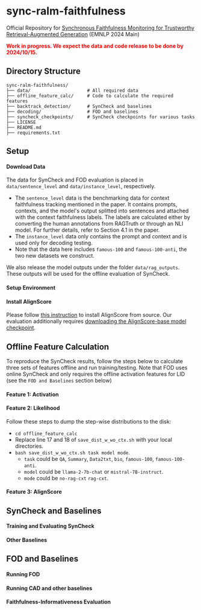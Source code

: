 # sync-ralm-faithfulness
Official Repository for [Synchronous Faithfulness Monitoring for Trustworthy Retrieval-Augmented Generation](https://arxiv.org/abs/2406.13692) (EMNLP 2024 Main)

<span style="color:red">**Work in progress. We expect the data and code release to be done by 2024/10/15.**</span>


## Directory Structure

```
sync-ralm-faithfulness/
├── data/                     # All required data
├── offline_feature_calc/     # Code to calculate the required features
├── backtrack_detection/      # SynCheck and baselines
├── decoding/                 # FOD and baselines
├── syncheck_checkpoints/     # SynCheck checkpoints for various tasks
├── LICENSE
├── README.md
├── requirements.txt
```

## Setup

#### Download Data

The data for SynCheck and FOD evaluation is placed in `data/sentence_level` and `data/instance_level`, respectively. 
* The `sentence_level` data is the benchmarking data for context faithfulness tracking mentioned in the paper. It contains prompts, contexts, and the model's output splitted into sentences and attached with the context faithfulness labels. The labels are calculated either by converting the human annotations from RAGTruth or through an NLI model. For further details, refer to Section 4.1 in the paper. 
* The `instance_level` data only contains the prompt and context and is used only for decoding testing.
* Note that the data here includes `famous-100` and `famous-100-anti`, the two new datasets we construct.

We also release the model outputs under the folder `data/rag_outputs`. These outputs will be used for the offline evaluation of SynCheck.

#### Setup Environment


#### Install AlignScore

Please follow [this instruction](https://github.com/yuh-zha/AlignScore?tab=readme-ov-file#installation) to install AlignScore from source. Our evaluation additionally requires [downloading the AlignScore-base model checkpoint](https://github.com/yuh-zha/AlignScore?tab=readme-ov-file#checkpoints).

## Offline Feature Calculation

To reproduce the SynCheck results, follow the steps below to calculate three sets of features offline and run training/testing. Note that FOD uses online SynCheck and only requires the offline activation features for LID (see the `FOD and Baselines` section below)


#### Feature 1: Activation


#### Feature 2: Likelihood

Follow these steps to dump the step-wise distributions to the disk:
* `cd offline_feature_calc`
* Replace line 17 and 18 of `save_dist_w_wo_ctx.sh` with your local directories.
* `bash save_dist_w_wo_ctx.sh task model mode`. 
    * `task` could be `QA`, `Summary`, `Data2txt`, `bio`, `famous-100`, `famous-100-anti`.
    * `model` could be `llama-2-7b-chat` or `mistral-7B-instruct`. 
    * `mode` could be `no-rag-cxt` `rag-cxt`. 

#### Feature 3: AlignScore



## SynCheck and Baselines

#### Training and Evaluating SynCheck 

#### Other Baselines 

## FOD and Baselines

#### Running FOD 

#### Running CAD and other baselines 

#### Faithfulness-Informativeness Evaluation

